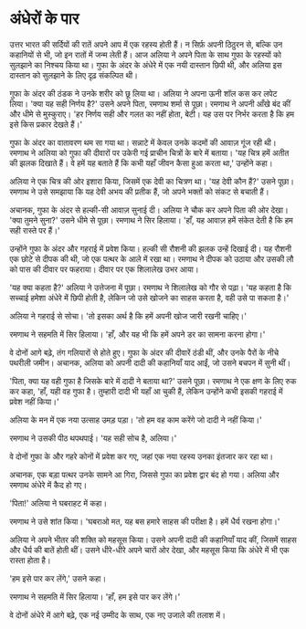 # अंधेरों के पार

उत्तर भारत की सर्दियों की रातें अपने आप में एक रहस्य होती हैं। न सिर्फ़ अपनी ठिठुरन से, बल्कि उन कहानियों से भी, जो इन रातों में जन्म लेती हैं। आज अलिया ने अपने पिता के साथ गुफा के रहस्यों को सुलझाने का निश्चय किया था। गुफा के अंदर के अंधेरे में एक नयी दास्तान छिपी थी, और अलिया इस दास्तान को सुलझाने के लिए दृढ़ संकल्पित थी।

गुफा के अंदर की ठंडक ने उनके शरीर को छू लिया था। अलिया ने अपना ऊनी शॉल कस कर लपेट लिया। 'क्या यह सही निर्णय है?' उसने अपने पिता, रमणाथ शर्मा से पूछा। रमणाथ ने अपनी आँखे बंद कीं और धीमे से मुस्कुराए। 'हर निर्णय सही और गलत का नहीं होता, बेटी। यह उस पर निर्भर करता है कि हम इसे किस प्रकार देखते हैं।'

गुफा के अंदर का वातावरण थम सा गया था। सन्नाटे में केवल उनके कदमों की आवाज़ गूंज रही थी। रमणाथ ने अलिया को गुफा की दीवारों पर उकेरी गई प्राचीन चित्रों के बारे में बताया। 'यह चित्र हमें अतीत की झलक दिखाते हैं। वे हमें यह बताते हैं कि कभी यहाँ जीवन कैसा हुआ करता था,' उन्होंने कहा।

अलिया ने एक चित्र की ओर इशारा किया, जिसमें एक देवी का चित्रण था। 'यह देवी कौन हैं?' उसने पूछा। रमणाथ ने उसे समझाया कि यह देवी अभय की प्रतीक हैं, जो अपने भक्तों को संकट से बचाती हैं।

अचानक, गुफा के अंदर से हल्की-सी आवाज़ सुनाई दी। अलिया ने चौक कर अपने पिता की ओर देखा। 'क्या तुमने सुना?' उसने धीमे से पूछा। रमणाथ ने सिर हिलाया। 'हाँ, यह आवाज़ हमें संकेत देती है कि हम सही रास्ते पर हैं।'

उन्होंने गुफा के अंदर और गहराई में प्रवेश किया। हल्की सी रौशनी की झलक उन्हें दिखाई दी। यह रौशनी एक छोटे से दीपक की थी, जो एक पत्थर के आले में रखा था। रमणाथ ने दीपक को उठाया और उसकी लौ को पास की दीवार पर फहराया। दीवार पर एक शिलालेख उभर आया।

'यह क्या कहता है?' अलिया ने उत्तेजना में पूछा। रमणाथ ने शिलालेख को गौर से पढ़ा। 'यह कहता है कि सच्चाई हमेशा अंधेरे में छिपी होती है, लेकिन जो उसे खोजने का साहस करता है, वही उसे पा सकता है।'

अलिया ने गहराई से सोचा। 'तो इसका अर्थ है कि हमें अपनी खोज जारी रखनी चाहिए।'

रमणाथ ने सहमति में सिर हिलाया। 'हाँ, और यह भी कि हमें अपने डर का सामना करना होगा।'

वे दोनों आगे बढ़े, तंग गलियारों से होते हुए। गुफा के अंदर की दीवारें ठंडी थीं, और उनके पैरों के नीचे पथरीली जमीन। अचानक, अलिया को अपनी दादी की कहानियाँ याद आईं, जो उसने बचपन में सुनी थीं।

'पिता, क्या यह वही गुफा है जिसके बारे में दादी ने बताया था?' उसने पूछा। रमणाथ ने एक क्षण के लिए रुक कर कहा, 'हाँ, यही वह गुफा है। तुम्हारी दादी भी यहाँ आ चुकी हैं, लेकिन उन्होंने कभी इसकी गहराई में प्रवेश नहीं किया।'

अलिया के मन में एक नया उत्साह उमड़ पड़ा। 'तो हम वह काम करेंगे जो दादी ने नहीं किया।'

रमणाथ ने उसकी पीठ थपथपाई। 'यह सही सोच है, अलिया।'

वे दोनों गुफा के और गहरे कोनों में प्रवेश कर गए, जहां एक नया रहस्य उनका इंतजार कर रहा था।

अचानक, एक बड़ा पत्थर उनके सामने आ गिरा, जिससे गुफा का प्रवेश द्वार बंद हो गया। अलिया और रमणाथ अंधेरे में कैद हो गए।

'पिता!' अलिया ने घबराहट में कहा।

रमणाथ ने उसे शांत किया। 'घबराओ मत, यह बस हमारे साहस की परीक्षा है। हमें धैर्य रखना होगा।'

अलिया ने अपने भीतर की शक्ति को महसूस किया। उसने अपनी दादी की कहानियाँ याद कीं, जिसमें साहस और धैर्य की बातें होती थीं। उसने धीरे-धीरे अपने चारों ओर देखा, और महसूस किया कि अंधेरे में भी एक रास्ता होता है।

'हम इसे पार कर लेंगे,' उसने कहा।

रमणाथ ने सहमति में सिर हिलाया। 'हाँ, हम इसे पार कर लेंगे।'

वे दोनों अंधेरे में आगे बढ़े, एक नई उम्मीद के साथ, एक नए उजाले की तलाश में।